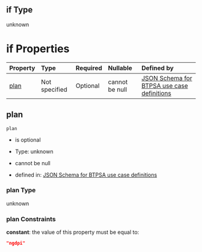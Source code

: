 ## if Type

unknown

# if Properties

| Property      | Type          | Required | Nullable       | Defined by                                                                                                                                                                                                                                  |
| :------------ | :------------ | :------- | :------------- | :------------------------------------------------------------------------------------------------------------------------------------------------------------------------------------------------------------------------------------------ |
| [plan](#plan) | Not specified | Optional | cannot be null | [JSON Schema for BTPSA use case definitions](btpsa-usecase-properties-services-items-allof-2-then-allof-14-then-allof-1-if-properties-plan.md "undefined#/properties/services/items/allOf/2/then/allOf/14/then/allOf/1/if/properties/plan") |

## plan



`plan`

*   is optional

*   Type: unknown

*   cannot be null

*   defined in: [JSON Schema for BTPSA use case definitions](btpsa-usecase-properties-services-items-allof-2-then-allof-14-then-allof-1-if-properties-plan.md "undefined#/properties/services/items/allOf/2/then/allOf/14/then/allOf/1/if/properties/plan")

### plan Type

unknown

### plan Constraints

**constant**: the value of this property must be equal to:

```json
"ngdpi"
```
